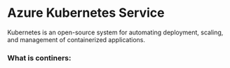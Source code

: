 # Azure Kubernetes Service

Kubernetes is an open-source system for automating deployment, scaling, and management of containerized applications.

### What is continers:

